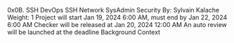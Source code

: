 0x0B. SSH
DevOps
SSH
Network
SysAdmin
Security
 By: Sylvain Kalache
 Weight: 1
 Project will start Jan 19, 2024 6:00 AM, must end by Jan 22, 2024 6:00 AM
 Checker will be released at Jan 20, 2024 12:00 AM
 An auto review will be launched at the deadline
Background Context
